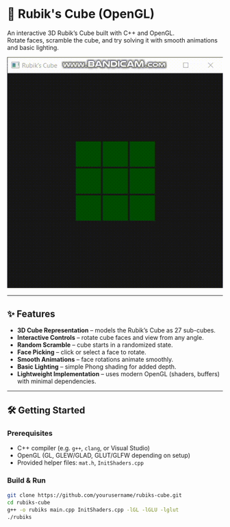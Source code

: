 # 🧊 Rubik's Cube (OpenGL)

An interactive 3D Rubik’s Cube built with C++ and OpenGL.  
Rotate faces, scramble the cube, and try solving it with smooth animations and basic lighting.

![Rubik's Cube Demo](./assets/demo.gif)

---

## ✨ Features

- **3D Cube Representation** – models the Rubik’s Cube as 27 sub-cubes.
- **Interactive Controls** – rotate cube faces and view from any angle.
- **Random Scramble** – cube starts in a randomized state.
- **Face Picking** – click or select a face to rotate.
- **Smooth Animations** – face rotations animate smoothly.
- **Basic Lighting** – simple Phong shading for added depth.
- **Lightweight Implementation** – uses modern OpenGL (shaders, buffers) with minimal dependencies.

---

## 🛠️ Getting Started

### Prerequisites

- C++ compiler (e.g. `g++`, `clang`, or Visual Studio)
- OpenGL (GL, GLEW/GLAD, GLUT/GLFW depending on setup)
- Provided helper files: `mat.h`, `InitShaders.cpp`

### Build & Run

```bash
git clone https://github.com/yourusername/rubiks-cube.git
cd rubiks-cube
g++ -o rubiks main.cpp InitShaders.cpp -lGL -lGLU -lglut
./rubiks
```
